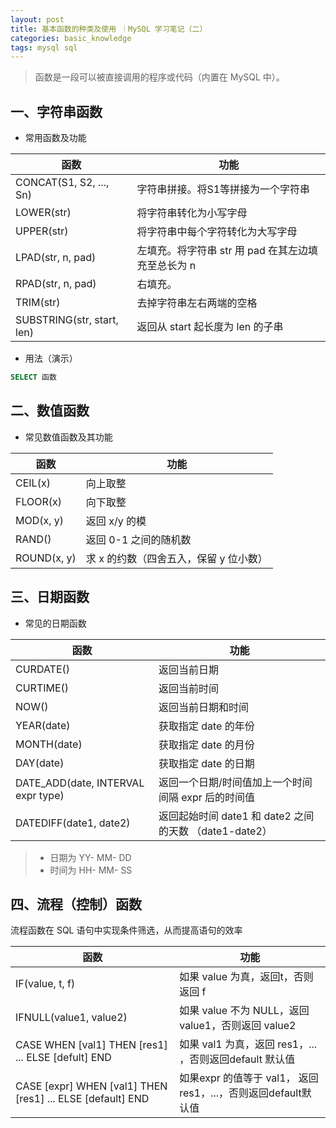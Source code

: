 ```yaml
---
layout: post
title: 基本函数的种类及使用 ｜MySQL 学习笔记（二）
categories: basic_knowledge
tags: mysql sql
---
```


> 函数是一段可以被直接调用的程序或代码（内置在 MySQL 中）。

## 一、字符串函数

- 常用函数及功能

| 函数                       | 功能                                               |
| -------------------------- | -------------------------------------------------- |
| CONCAT(S1, S2, ..., Sn)    | 字符串拼接。将S1等拼接为一个字符串                 |
| LOWER(str)                 | 将字符串转化为小写字母                             |
| UPPER(str)                 | 将字符串中每个字符转化为大写字母                   |
| LPAD(str, n, pad)          | 左填充。将字符串 str 用 pad 在其左边填充至总长为 n |
| RPAD(str, n, pad)          | 右填充。                                           |
| TRIM(str)                  | 去掉字符串左右两端的空格                           |
| SUBSTRING(str, start, len) | 返回从 start 起长度为 len 的子串                   |

- 用法（演示）

```sql
SELECT 函数
```

## 二、数值函数

- 常见数值函数及其功能

| 函数        | 功能                                   |
| ----------- | -------------------------------------- |
| CEIL(x)     | 向上取整                               |
| FLOOR(x)    | 向下取整                               |
| MOD(x, y)   | 返回 x/y 的模                          |
| RAND()      | 返回 0-1 之间的随机数                  |
| ROUND(x, y) | 求 x 的约数（四舍五入，保留 y 位小数） |

## 三、日期函数

- 常见的日期函数

| 函数                               | 功能                                                   |
| ---------------------------------- | ------------------------------------------------------ |
| CURDATE()                          | 返回当前日期                                           |
| CURTIME()                          | 返回当前时间                                           |
| NOW()                              | 返回当前日期和时间                                     |
| YEAR(date)                         | 获取指定 date 的年份                                   |
| MONTH(date)                        | 获取指定 date 的月份                                   |
| DAY(date)                          | 获取指定 date 的日期                                   |
| DATE_ADD(date, INTERVAL expr type) | 返回一个日期/时间值加上一个时间间隔 expr 后的时间值    |
| DATEDIFF(date1, date2)             | 返回起始时间 date1 和 date2 之间的天数 （date1-date2） |

> - 日期为 YY- MM- DD
> - 时间为 HH- MM- SS

## 四、流程（控制）函数

流程函数在 SQL 语句中实现条件筛选，从而提高语句的效率

| 函数                                                       | 功能                                                         |
| ---------------------------------------------------------- | ------------------------------------------------------------ |
| IF(value, t, f)                                            | 如果 value 为真，返回t，否则返回 f                           |
| IFNULL(value1, value2)                                     | 如果 value 不为 NULL，返回 value1，否则返回 value2           |
| CASE WHEN [val1] THEN [res1] ... ELSE [defult] END         | 如果 val1 为真，返回 res1，... ，否则返回default 默认值      |
| CASE [expr] WHEN [val1] THEN [res1] ... ELSE [default] END | 如果expr 的值等于 val1， 返回 res1，...，否则返回default默认值 |

